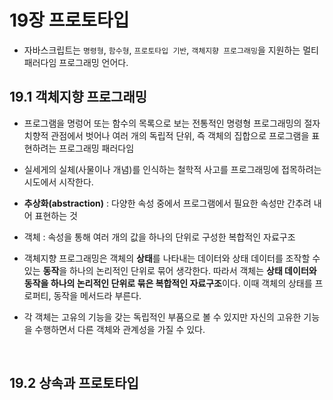# 19장 프로토타입

- 자바스크립트는 `명령형`, `함수형`, `프로토타입 기반`, `객체지향 프로그래밍`을 지원하는 멀티 패러다임 프로그래밍 언어다.

## 19.1 객체지향 프로그래밍

- 프로그램을 명렁어 또는 함수의 목록으로 보는 전통적인 명령형 프로그래밍의 절자치향적 관점에서 벗어나 여러 개의 독립적 단위, 즉 객체의 집합으로 프로그램을 표현하려는 프로그래밍 패러다임

- 실세게의 실체(사물이나 개념)를 인식하는 철학적 사고를 프로그래밍에 접목하려는 시도에서 시작한다.

- **추상화(abstraction)** : 다양한 속성 중에서 프로그램에서 필요한 속성만 간추려 내어 표현하는 것

- 객체 : 속성을 통해 여러 개의 값을 하나의 단위로 구성한 복합적인 자료구조

- 객체지향 프로그래밍은 객체의 **상태**를 나타내는 데이터와 상태 데이터를 조작할 수 있는 **동작**을 하나의 논리적인 단위로 묶어 생각한다. 따라서 객체는 **상태 데이터와 동작을 하나의 논리적인 단위로 묶은 복합적인 자료구조**이다. 이때 객체의 상태를 프로퍼티, 동작을 메서드라 부른다.

- 각 객체는 고유의 기능을 갖는 독립적인 부품으로 볼 수 있지만 자신의 고유한 기능을 수행하면서 다른 객체와 관계성을 가질 수 있다.

<br>

## 19.2 상속과 프로토타입

